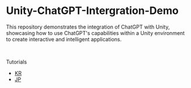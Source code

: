 # Unity-ChatGPT-Intergration-Demo
This repository demonstrates the integration of ChatGPT with Unity, showcasing how to use ChatGPT's capabilities within a Unity environment to create interactive and intelligent applications.

<br/>

Tutorials
- [KR](https://sugar0810.tistory.com/89)
- [JP](https://qiita.com/sugar0810/items/1628ffddcf46c1087a44)
